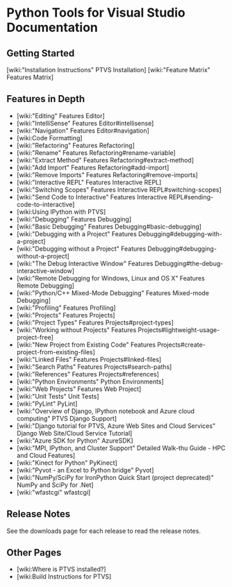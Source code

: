 Python Tools for Visual Studio Documentation
============================================

Getting Started
---------------

[wiki:"Installation Instructions" PTVS Installation]
[wiki:"Feature Matrix" Features Matrix]

Features in Depth
-----------------

* [wiki:"Editing" Features Editor]
 * [wiki:"IntelliSense" Features Editor#intellisense]
 * [wiki:"Navigation" Features Editor#navigation]
 * [wiki:Code Formatting]
* [wiki:"Refactoring" Features Refactoring]
 * [wiki:"Rename" Features Refactoring#rename-variable]
 * [wiki:"Extract Method" Features Refactoring#extract-method]
 * [wiki:"Add Import" Features Refactoring#add-import]
 * [wiki:"Remove Imports" Features Refactoring#remove-imports]
* [wiki:"Interactive REPL" Features Interactive REPL]
 * [wiki:"Switching Scopes" Features Interactive REPL#switching-scopes]
 * [wiki:"Send Code to Interactive" Features Interactive REPL#sending-code-to-interactive]
 * [wiki:Using IPython with PTVS]
* [wiki:"Debugging" Features Debugging]
 * [wiki:"Basic Debugging" Features Debugging#basic-debugging]
 * [wiki:"Debugging with a Project" Features Debugging#debugging-with-a-project]
 * [wiki:"Debugging without a Project" Features Debugging#debugging-without-a-project]
 * [wiki:"The Debug Interactive Window" Features Debugging#the-debug-interactive-window]
 * [wiki:"Remote Debugging for Windows, Linux and OS X" Features Remote Debugging]
 * [wiki:"Python/C++ Mixed-Mode Debugging" Features Mixed-mode Debugging]
* [wiki:"Profiling" Features Profiling]
* [wiki:"Projects" Features Projects]
 * [wiki:"Project Types" Features Projects#project-types]
 * [wiki:"Working without Projects" Features Projects#lightweight-usage-project-free]
 * [wiki:"New Project from Existing Code" Features Projects#create-project-from-existing-files]
 * [wiki:"Linked Files" Features Projects#linked-files]
 * [wiki:"Search Paths" Features Projects#search-paths]
 * [wiki:"References" Features Projects#references]
 * [wiki:"Python Environments" Python Environments]
* [wiki:"Web Projects" Features Web Project]
* [wiki:"Unit Tests" Unit Tests]
* [wiki:"PyLint" PyLint]
* [wiki:"Overview of Django, IPython notebook and Azure cloud computing" PTVS Django Support]
 * [wiki:"Django tutorial for PTVS, Azure Web Sites and Cloud Services" Django Web Site/Cloud Service Tutorial]
* [wiki:"Azure SDK for Python" AzureSDK]
* [wiki:"MPI, IPython, and Cluster Support" Detailed Walk-thu Guide - HPC and Cloud Features]
* [wiki:"Kinect for Python" PyKinect]
* [wiki:"Pyvot - an Excel to Python bridge" Pyvot]
* [wiki:"NumPy/SciPy for IronPython Quick Start (project deprecated)" NumPy and SciPy for .Net]
* [wiki:"wfastcgi" wfastcgi]

Release Notes
-------------

See the downloads page for each release to read the release notes.

Other Pages
-----------
 * [wiki:Where is PTVS installed?]
 * [wiki:Build Instructions for PTVS]
